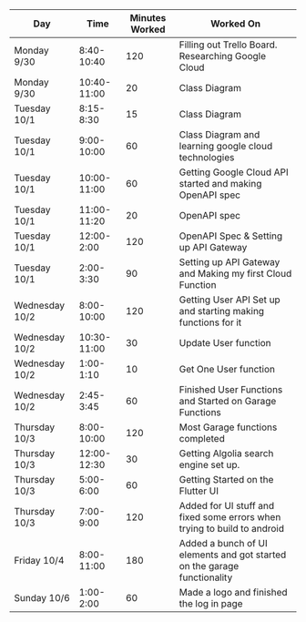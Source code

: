 

| Day            | Time        | Minutes Worked | Worked On                                                                |
| -------------- | ----------- | -------------- | ------------------------------------------------------------------------ |
| Monday 9/30    | 8:40-10:40  | 120            | Filling out Trello Board. Researching Google Cloud                       |
| Monday 9/30    | 10:40-11:00 | 20             | Class Diagram                                                            |
| Tuesday 10/1   | 8:15-8:30   | 15             | Class Diagram                                                            |
| Tuesday 10/1   | 9:00-10:00  | 60             | Class Diagram and learning google cloud technologies                     |
| Tuesday 10/1   | 10:00-11:00 | 60             | Getting Google Cloud API started and making OpenAPI spec                 |
| Tuesday 10/1   | 11:00-11:20 | 20             | OpenAPI spec                                                             |
| Tuesday 10/1   | 12:00-2:00  | 120            | OpenAPI Spec & Setting up API Gateway                                    |
| Tuesday 10/1   | 2:00-3:30   | 90             | Setting up API Gateway and Making my first Cloud Function                |
| Wednesday 10/2 | 8:00-10:00  | 120            | Getting User API Set up and starting making functions for it             |
| Wednesday 10/2 | 10:30-11:00 | 30             | Update User function                                                     |
| Wednesday 10/2 | 1:00-1:10   | 10             | Get One User function                                                    |
| Wednesday 10/2 | 2:45-3:45   | 60             | Finished User Functions and Started on Garage Functions                  |
| Thursday 10/3  | 8:00-10:00  | 120            | Most Garage functions completed                                          |
| Thursday 10/3  | 12:00-12:30 | 30             | Getting Algolia search engine set up.                                    |
| Thursday 10/3  | 5:00-6:00   | 60             | Getting Started on the Flutter UI                                        |
| Thursday 10/3  | 7:00-9:00   | 120            | Added for UI stuff and fixed some errors when trying to build to android |
| Friday 10/4    | 8:00-11:00  | 180            | Added a bunch of UI elements and got started on the garage functionality |
| Sunday 10/6    | 1:00-2:00   | 60             | Made a logo and finished the log in page                                 |

